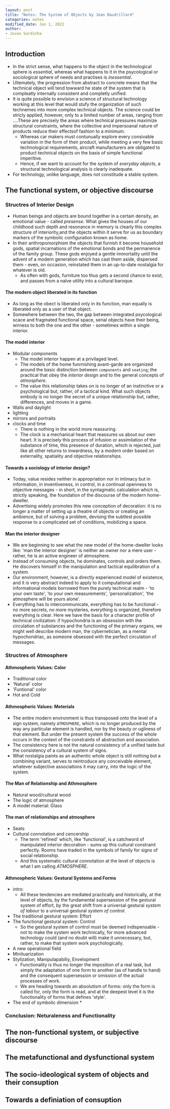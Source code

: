 ```yaml
---
layout: post
title: "Notes: The System of Objects by Jean Baudrillard"
categories: notes
modified_date: Jan 1, 2022
author:
- Jovan Sardinha
---
```


## Introduction

* In the strict sense, what happens to the object in the technological sphere is *essential*, whereas  what happens to it in the psycological or sociological sphere of needs and practises is *inessential*.
* Ultemately, the progression from abstract to concrete means that the technical object will tend towward he state of the system that is compleatly internally consistent and completly unified.
* It is quite possible to envision a science of structural technology working at this level that would stufy the organization of such technemes into more complex technical objects. The science could be stricly applied, however, only to a limited number of areas, ranging from ....These are precisely the areas where technical pressures maximize structural constraints, where the collective and impersoanal nature of products reduce their effectsof fashion to a minimum.
  * Whereas car makers must contunually explore every consivable variation in the form of their product, while meeting a very few basic technological requirements, aircraft manufacturers are obligated to product technical objects on the basis of simple functional imperitive.
  * Hence, if we want to account for the system of *everyday objects*, a structural technological analysis is clearly inadequate.
* For technology, unlike language, does not constitude a stable system.

## The functional system, or objective discourse

### Structres of Interior Design

* Human beings and objects are bound together in a certain density, an emotional value -  called *presense*. What gives the houses of our childhood such depth and resonance in memory is clearly this complex structure of interiority,and the objects within it serve for us as boundary markers of the symbolic configuration known as home.
* In their anthropomorphism the objects that furnish it become household gods, spatial incarnations of the emotional bonds and the permanence of the family group. These gods enjoyed a gentle immortality until the advent of a modern generation which has cast them aside, dispersed them - even, on occasion, reinstated them in an up-to-date nostalgia for whatever is old.
  * As often with gods, furniture too thus gets a second chance to exist, and passes from a naïve utility into a cultural baroque.

#### The modern object liberated in its function

* As long as the obect is liberated only in its function, man equally is liberated only as a user of that object.
* Somewhere between the two, the gap between integrated psycological scace and fragmated functional space, serial objects have their being, wirness to both the one and the other - sometimes within a single interior.

#### The model interior

* Modular components
  * The model interior happen at a privilaged level.
  * The models of the home funrnishing avant-garde are organized around the basic distinction between `components` and `seating`; the practical that obey the *interior design* and to the general concepts of *atmosphere*.
  * The value this relationship takes on is no longer of an instinctive or a psychological but, rather, of a tactical kind. What such objects embody is no longer the secret of a unique relationship but, rather, differences, and moves in a game.
* Walls and daylight
* lighting
* mirrors and portraits
* clocks and time
  * There is nothing in the world more reassuring.
  * The clock is a mechanical heart that reassures us about our own heart. It is precisely this process of infusion or assimilation of the substance of time, this presence of duration, which is rejected, just like all other returns to inwardness, by a modern order based on externality, spatiality and objective relationships.

#### Towards a sociology of interior design?

* Today, value resides neither in appropriation nor in intimacy but in information, in inventiveness, in control, in a continual openness to objective messages - in short, in the syntagmatic calculation which is, strictly speaking, the foundation of the discourse of the modern home-dweller.
* Advertising widely promotes this new conception of decoration: it is no longer a matter of setting up a theatre of objects or creating an ambience, but of solving a problem, devising the subtlest possible response to a complicated set of conditions, mobilizing a space.

#### Man the interior designer

* We are beginning to see what the new model of the home-dweller looks like: 'man the interior designer' is neither an owner nor a mere user - rather, he is an active engineer of atmosphere.
* Instead of consuming objects, he dominates, controls and orders them. He discovers himself in the manipulation and tactical equilibration of a system.
* Our environment, however, is a directly experienced model of existence, and it is very abstract indeed to apply to it computational and informational models borrowed from the purely technical realm - 'to your own taste', 'to your own measurements', 'personalization', 'the atmosphere will be yours alone'.
* Everything has to intercommunicate, everything has to be functional - no more secrets, no more mysteries, everything is organized, therefore everything is clear. Here we have the basis for a character profile of technical civilization: if hypochondria is an obsession with the circulation of substances and the functioning of the primary organs, we might well describe modern man, the cybernetician, as a mental hypochondriac, as someone obsessed with the perfect circulation of messages.

### Structres of Atmosphere

#### Athmospheric Values: Color

* Traditional color
* 'Natural' color
* 'Funtional' color
* Hot and Cold

#### Athmospheric Values: Meterials

* The entire modern environment is thus transposed onto the level of a sign system, namely `ATMOSPHERE`, which is no longer produced by the way any particular element is handled, nor by the beauty or ugliness of that element. But under the present system the success of the whole occurs in the context of the constraints of abstraction and association.
* The consistency here is not the natural consistency of a unified taste but the consistency of a cultural system of signs.
* What nostalgia paints as an authentic whole object is still nothing but a combining variant, serves to reintroduce any conceivable element, whatever subjective associations it may carry, into the logic of the system.

#### The Man of Relationship and Athmosphere

* Natural wood/cultural wood
* The logic of atmosphere
* A model material: Glass

#### The man of relationships and atmosphere

* Seats
* Cultural connotation and cencership
  * The term 'refined' which, like 'functional', is a catchword of manipulated interior decoration - sums up this cultural constraint perfectly. Rooms have traded in the symbols of family for signs of social relationship.
  * And this systematic cultural connotation at the level of objects is what I am calling *ATMOSPHERE*.

#### Athmospheric Values: Gestural Systems and Forms

* intro:
  * All these tendencies are mediated practically and historically, at the level of objects, by the fundamental supersession of the gestural system of effort, by the great shift from a universal gestural *system of labour* to a universal gestural *system of control*.
* The traditional gestural system: Effort
* The functional gestural system: Control
  * So the gestural system of control must be deemed indispensable - not to make the system work technically, for more advanced technology could (and no doubt will) make it unnecessary, but, rather, to make that system work psychologically.
* A new operational field
* Minituarization
* Stylization, Manipulapabiliy, Envelopment
  * Functionality is thus no longer the imposition of a real task, but simply the adaptation of one form to another (as of handle to hand) and the consequent supersession or omission of the actual processes of work.
  * We are heading towards an absolutism of forms: only the form is called for, only the form is read, and at the deepest level it is the functionality of forms that defines 'style'.
* The end of symbolic dimension
  *

### Conclusion: Neturaleness and Functionality

## The non-functional system, or subjective discourse

## The metafunctional and dysfunctional system

## The socio-ideological system of objects and their consuption

## Towards a definiation of consuption
